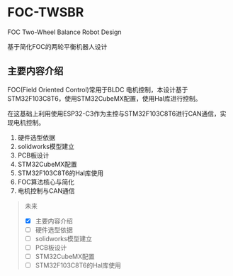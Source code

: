 # FOC-TWSBR

FOC Two-Wheel Balance Robot Design

基于简化FOC的两轮平衡机器人设计

## 主要内容介绍

FOC(Field Oriented Control)常用于BLDC 电机控制，本设计基于STM32F103C8T6，使用STM32CubeMX配置，使用Hal库进行控制。

在这基础上利用使用ESP32-C3作为主控与STM32F103C8T6进行CAN通信，实现电机控制。

1. 硬件选型依据
2. solidworks模型建立
3. PCB板设计
4. STM32CubeMX配置
5. STM32F103C8T6的Hal库使用
6. FOC算法核心与简化
7. 电机控制与CAN通信







> 未来
> - [x] 主要内容介绍
> - [ ] 硬件选型依据
> - [ ] solidworks模型建立
> - [ ] PCB板设计
> - [ ] STM32CubeMX配置
> - [ ] STM32F103C8T6的Hal库使用
